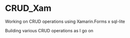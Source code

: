 # CRUD_Xam

Working on CRUD operations using Xamarin.Forms x sql-lite

Building various CRUD operations as I go on
